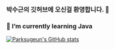### 박수근의 깃허브에 오신걸 환영합니다. 👋
### 🌱 I’m currently learning Java

[![Parksugeun's GitHub stats](https://github-readme-stats.vercel.app/api?username=Parksugeun)](https://github.com/anuraghazra/github-readme-stats)
<!--
**Parksugeun/Parksugeun** is a ✨ _special_ ✨ repository because its `README.md` (this file) appears on your GitHub profile.

Here are some ideas to get you started:

- 🔭 I’m currently working on ...
- 🌱 I’m currently learning ...
- 👯 I’m looking to collaborate on ...
- 🤔 I’m looking for help with ...
- 💬 Ask me about ...
- 📫 How to reach me: ...
- 😄 Pronouns: ...
- ⚡ Fun fact: ...
-->
